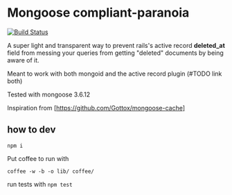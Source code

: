 # Mongoose compliant-paranoia

[![Build Status](https://travis-ci.org/axiomzen/mongoose-compliant-paranoia.png?branch=master)](https://travis-ci.org/axiomzen/mongoose-compliant-paranoia)

A super light and transparent way to prevent rails's active record **deleted_at** field from messing your queries from getting "deleted" documents by being aware of it.

Meant to work with both mongoid and the active record plugin (#TODO link both)

Tested with mongoose 3.6.12

Inspiration from [https://github.com/Gottox/mongoose-cache]

## how to dev

`npm i`

Put coffee to run with

```
coffee -w -b -o lib/ coffee/
```

run tests with `npm test`
